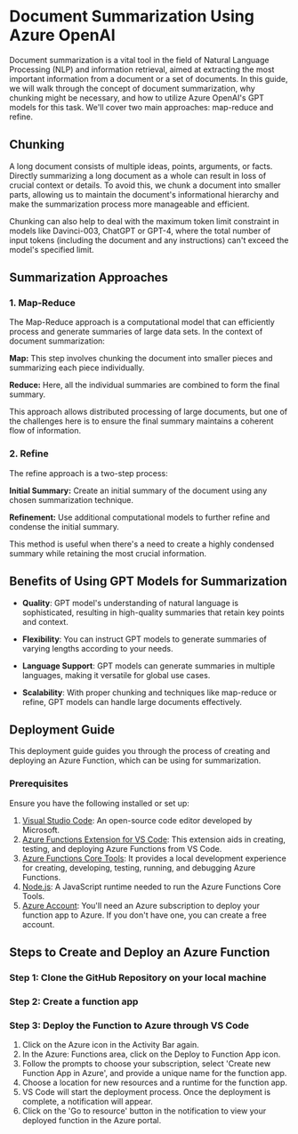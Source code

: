 # Document Summarization Using Azure OpenAI
Document summarization is a vital tool in the field of Natural Language Processing (NLP) and information retrieval, aimed at extracting the most important information from a document or a set of documents. In this guide, we will walk through the concept of document summarization, why chunking might be necessary, and how to utilize Azure OpenAI's GPT models for this task. We'll cover two main approaches: map-reduce and refine.

## Chunking
A long document consists of multiple ideas, points, arguments, or facts. Directly summarizing a long document as a whole can result in loss of crucial context or details. To avoid this, we chunk a document into smaller parts, allowing us to maintain the document's informational hierarchy and make the summarization process more manageable and efficient.

Chunking can also help to deal with the maximum token limit constraint in models like Davinci-003, ChatGPT or GPT-4, where the total number of input tokens (including the document and any instructions) can't exceed the model's specified limit.

## Summarization Approaches
### 1. Map-Reduce
The Map-Reduce approach is a computational model that can efficiently process and generate summaries of large data sets. In the context of document summarization:

**Map:** This step involves chunking the document into smaller pieces and summarizing each piece individually.

**Reduce:** Here, all the individual summaries are combined to form the final summary.

This approach allows distributed processing of large documents, but one of the challenges here is to ensure the final summary maintains a coherent flow of information.

### 2. Refine
The refine approach is a two-step process:

**Initial Summary:** Create an initial summary of the document using any chosen summarization technique.

**Refinement:** Use additional computational models to further refine and condense the initial summary.

This method is useful when there's a need to create a highly condensed summary while retaining the most crucial information.

## Benefits of Using GPT Models for Summarization
- **Quality**: GPT model's understanding of natural language is sophisticated, resulting in high-quality summaries that retain key points and context.

- **Flexibility**: You can instruct GPT models to generate summaries of varying lengths according to your needs.

- **Language Support**: GPT models can generate summaries in multiple languages, making it versatile for global use cases.

- **Scalability**: With proper chunking and techniques like map-reduce or refine, GPT models can handle large documents effectively.

## Deployment Guide

This deployment guide guides you through the process of creating and deploying an Azure Function, which can be using for summarization.

### Prerequisites

Ensure you have the following installed or set up:

1. [Visual Studio Code](https://code.visualstudio.com/download): An open-source code editor developed by Microsoft.
2. [Azure Functions Extension for VS Code](https://marketplace.visualstudio.com/items?itemName=ms-azuretools.vscode-azurefunctions): This extension aids in creating, testing, and deploying Azure Functions from VS Code.
3. [Azure Functions Core Tools](https://www.npmjs.com/package/azure-functions-core-tools): It provides a local development experience for creating, developing, testing, running, and debugging Azure Functions.
4. [Node.js](https://nodejs.org/en/download/): A JavaScript runtime needed to run the Azure Functions Core Tools.
5. [Azure Account](https://portal.azure.com/): You'll need an Azure subscription to deploy your function app to Azure. If you don't have one, you can create a free account.

## Steps to Create and Deploy an Azure Function

### Step 1: Clone the GitHub Repository on your local machine

### Step 2: Create a function app

### Step 3: Deploy the Function to Azure through VS Code

1. Click on the Azure icon in the Activity Bar again.
2. In the Azure: Functions area, click on the Deploy to Function App icon.
3. Follow the prompts to choose your subscription, select 'Create new Function App in Azure', and provide a unique name for the function app.
4. Choose a location for new resources and a runtime for the function app.
5. VS Code will start the deployment process. Once the deployment is complete, a notification will appear.
6. Click on the 'Go to resource' button in the notification to view your deployed function in the Azure portal.